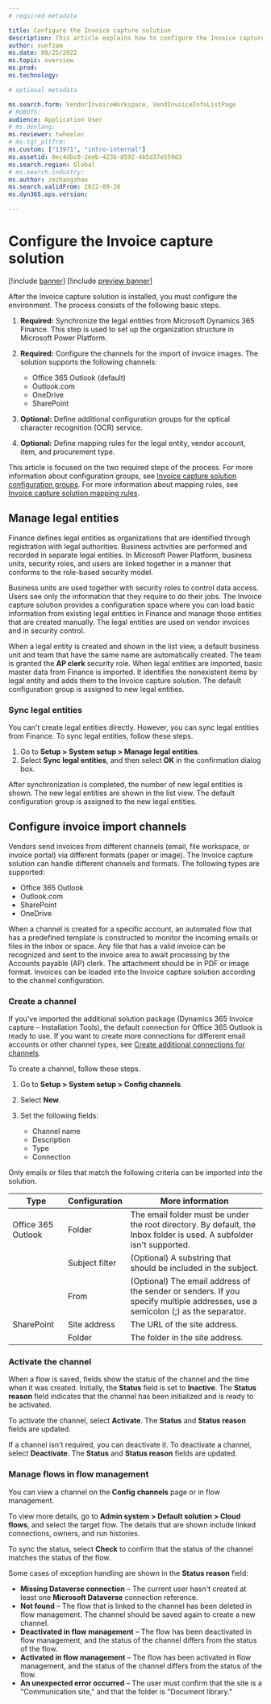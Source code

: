 ```yaml
---
# required metadata

title: Configure the Invoice capture solution
description: This article explains how to configure the Invoice capture solution.
author: sunfzam
ms.date: 09/25/2022
ms.topic: overview
ms.prod: 
ms.technology: 

# optional metadata

ms.search.form: VendorInvoiceWorkspace, VendInvoiceInfoListPage
# ROBOTS: 
audience: Application User
# ms.devlang: 
ms.reviewer: twheeloc
# ms.tgt_pltfrm: 
ms.custom: ["13971", "intro-internal"]
ms.assetid: 0ec4dbc0-2eeb-423b-8592-4b5d37e559d3
ms.search.region: Global
# ms.search.industry: 
ms.author: zezhangzhao
ms.search.validFrom: 2022-09-28
ms.dyn365.ops.version: 

---
```


# Configure the Invoice capture solution

[!include [banner](../includes/banner.md)]
[!include [preview banner](../includes/preview-banner.md)]

After the Invoice capture solution is installed, you must configure the environment. The process consists of the following basic steps.

1. **Required:** Synchronize the legal entities from Microsoft Dynamics 365 Finance. This step is used to set up the organization structure in Microsoft Power Platform.
2. **Required:** Configure the channels for the import of invoice images. The solution supports the following channels:

    - Office 365 Outlook (default)
    - Outlook.com
    - OneDrive
    - SharePoint

3. **Optional:** Define additional configuration groups for the optical character recognition (OCR) service.
4. **Optional:** Define mapping rules for the legal entity, vendor account, item, and procurement type.

This article is focused on the two required steps of the process. For more information about configuration groups, see [Invoice capture solution configuration groups](invoice-capture-config-group.md). For more information about mapping rules, see [Invoice capture solution mapping rules](invoice-capture-mapping-rules.md).

## Manage legal entities

Finance defines legal entities as organizations that are identified through registration with legal authorities. Business activities are performed and recorded in separate legal entities. In Microsoft Power Platform, business units, security roles, and users are linked together in a manner that conforms to the role-based security model.

Business units are used together with security roles to control data access. Users see only the information that they require to do their jobs. The Invoice capture solution provides a configuration space where you can load basic information from existing legal entities in Finance and manage those entities that are created manually. The legal entities are used on vendor invoices and in security control.

When a legal entity is created and shown in the list view, a default business unit and team that have the same name are automatically created. The team is granted the **AP clerk** security role. When legal entities are imported, basic master data from Finance is imported. It identifies the nonexistent items by legal entity and adds them to the Invoice capture solution. The default configuration group is assigned to new legal entities.

### Sync legal entities

You can't create legal entities directly. However, you can sync legal entities from Finance. To sync legal entities, follow these steps.

1. Go to **Setup \> System setup \> Manage legal entities**.
2. Select **Sync legal entities**, and then select **OK** in the confirmation dialog box.

After synchronization is completed, the number of new legal entities is shown. The new legal entities are shown in the list view. The default configuration group is assigned to the new legal entities.

## Configure invoice import channels

Vendors send invoices from different channels (email, file workspace, or invoice portal) via different formats (paper or image). The Invoice capture solution can handle different channels and formats. The following types are supported:

- Office 365 Outlook
- Outlook.com
- SharePoint
- OneDrive

When a channel is created for a specific account, an automated flow that has a predefined template is constructed to monitor the incoming emails or files in the inbox or space. Any file that has a valid invoice can be recognized and sent to the invoice area to await processing by the Accounts payable (AP) clerk. The attachment should be in PDF or image format. Invoices can be loaded into the Invoice capture solution according to the channel configuration.

### Create a channel

If you've imported the additional solution package (Dynamics 365 Invoice capture – Installation Tools), the default connection for Office 365 Outlook is ready to use. If you want to create more connections for different email accounts or other channel types, see [Create additional connections for channels](invoice-capture-advanced-settings.md#create-additional-connections-for-channels).

To create a channel, follow these steps.

1. Go to **Setup \> System setup \> Config channels**.
2. Select **New**.
3. Set the following fields:

    - Channel name
    - Description
    - Type
    - Connection

Only emails or files that match the following criteria can be imported into the solution.

| Type               | Configuration  | More information |
|--------------------|----------------|------------------|
| Office 365 Outlook | Folder         | The email folder must be under the root directory. By default, the Inbox folder is used. A subfolder isn't supported. |
|                    | Subject filter | (Optional) A substring that should be included in the subject. |
|                    | From           | (Optional) The email address of the sender or senders. If you specify multiple addresses, use a semicolon (;) as the separator. |
| SharePoint         | Site address   | The URL of the site address. |
|                    | Folder         | The folder in the site address. |

### Activate the channel

When a flow is saved, fields show the status of the channel and the time when it was created. Initially, the **Status** field is set to **Inactive**. The **Status reason** field indicates that the channel has been initialized and is ready to be activated.

To activate the channel, select **Activate**. The **Status** and **Status reason** fields are updated.

If a channel isn't required, you can deactivate it. To deactivate a channel, select **Deactivate**. The **Status** and **Status reason** fields are updated.

### Manage flows in flow management

You can view a channel on the **Config channels** page or in flow management.

To view more details, go to **Admin system \> Default solution \> Cloud flows**, and select the target flow. The details that are shown include linked connections, owners, and run histories.

To sync the status, select **Check** to confirm that the status of the channel matches the status of the flow.

Some cases of exception handling are shown in the **Status reason** field:

- **Missing Dataverse connection** – The current user hasn't created at least one **Microsoft Dataverse** connection reference.
- **Not found** – The flow that is linked to the channel has been deleted in flow management. The channel should be saved again to create a new channel.
- **Deactivated in flow management** – The flow has been deactivated in flow management, and the status of the channel differs from the status of the flow.
- **Activated in flow management** – The flow has been activated in flow management, and the status of the channel differs from the status of the flow.
- **An unexpected error occurred** – The user must confirm that the site is a "Communication site," and that the folder is "Document library."
